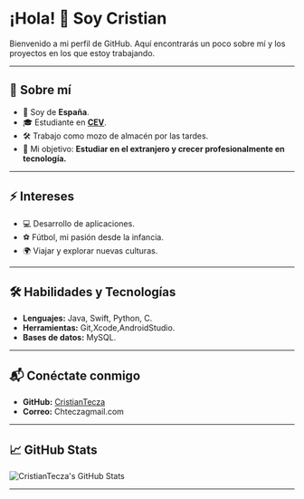 # ¡Hola! 👋 Soy Cristian

Bienvenido a mi perfil de GitHub. Aquí encontrarás un poco sobre mí y los proyectos en los que estoy trabajando.

---

## 🌟 Sobre mí
- 📍 Soy de **España**.
- 🎓 Estudiante en **[CEV](https://www.cev.com/)**.
- 🛠️ Trabajo como mozo de almacén por las tardes.
- 🚀 Mi objetivo: **Estudiar en el extranjero y crecer profesionalmente en tecnología.**

---

## ⚡ Intereses
- 💻 Desarrollo de aplicaciones.
- ⚽ Fútbol, mi pasión desde la infancia.
- 🌍 Viajar y explorar nuevas culturas.

---

## 🛠️ Habilidades y Tecnologías
- **Lenguajes:** Java, Swift, Python, C.
- **Herramientas:** Git,Xcode,AndroidStudio.
- **Bases de datos:** MySQL.
  
---

## 📬 Conéctate conmigo
- **GitHub:** [CristianTecza](https://github.com/CristianTecza)
- **Correo:** Chteczagmail.com

---

## 📈 GitHub Stats
![CristianTecza's GitHub Stats](https://github-readme-stats.vercel.app/api?username=CristianTecza&show_icons=true&count_private=true&hide=prs)

---





